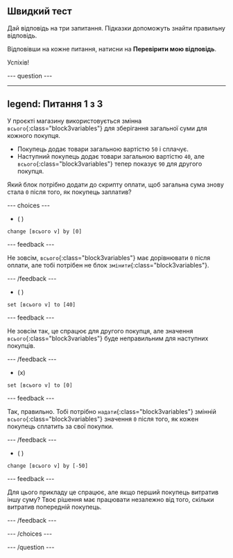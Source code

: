 ## Швидкий тест

Дай відповідь на три запитання. Підказки допоможуть знайти правильну відповідь.

Відповівши на кожне питання, натисни на **Перевірити мою відповідь**.

Успіхів!

--- question ---

---
legend: Питання 1 з 3
---

У проєкті магазину використовується змінна `всього`{:class="block3variables"} для зберігання загальної суми для кожного покупця.

+ Покупець додає товари загальною вартістю `50` і сплачує.
+ Наступний покупець додає товари загальною вартістю `40`, але `всього`{:class="block3variables"} тепер показує `90` для другого покупця.

Який блок потрібно додати до скрипту оплати, щоб загальна сума знову стала `0` після того, як покупець заплатив?

--- choices ---

- ( )
```blocks3
change [всього v] by [0]
```

 --- feedback ---

Не зовсім, `всього`{:class="block3variables"} має дорівнювати `0` після оплати, але тобі потрібен не блок `змінити`{:class="block3variables"}.

 --- /feedback ---

- ( )
```blocks3
set [всього v] to [40]
```

 --- feedback ---

 Не зовсім так, це спрацює для другого покупця, але значення `всього`{:class="block3variables"} буде неправильним для наступних покупців.

 --- /feedback ---

- (x)

```blocks3
set [всього v] to [0]
```

 --- feedback ---

Так, правильно. Тобі потрібно `надати`{:class="block3variables"} змінній `всього`{:class="block3variables"} значення `0` після того, як кожен покупець сплатить за свої покупки.

 --- /feedback ---

- ( )

```blocks3
change [всього v] by [-50]
```

 --- feedback ---

Для цього прикладу це спрацює, але якщо перший покупець витратив іншу суму? Твоє рішення має працювати незалежно від того, скільки витратив попередній покупець.

 --- /feedback ---

--- /choices ---

--- /question ---
